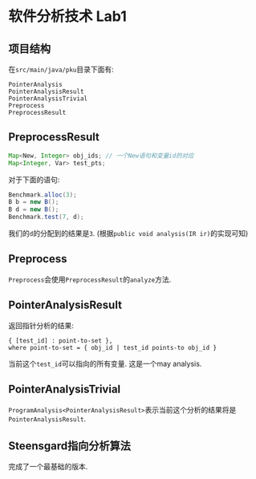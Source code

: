 # 软件分析技术 Lab1

## 项目结构

在`src/main/java/pku`目录下面有:
```text
PointerAnalysis
PointerAnalysisResult
PointerAnalysisTrivial
Preprocess
PreprocessResult
```
## PreprocessResult

```java
Map<New, Integer> obj_ids; // 一个New语句和变量id的对应
Map<Integer, Var> test_pts;
```

对于下面的语句:
```java
Benchmark.alloc(3);
B b = new B();
B d = new B();
Benchmark.test(7, d);
```

我们的`d`的分配到的结果是`3`. (根据`public void analysis(IR ir)`的实现可知)

## Preprocess

`Preprocess`会使用`PreprocessResult`的`analyze`方法.

## PointerAnalysisResult

返回指针分析的结果:
```text
{ [test_id] : point-to-set },
where point-to-set = { obj_id | test_id points-to obj_id }
```
当前这个`test_id`可以指向的所有变量. 这是一个may analysis.

## PointerAnalysisTrivial

`ProgramAnalysis<PointerAnalysisResult>`表示当前这个分析的结果将是`PointerAnalysisResult`.

## Steensgard指向分析算法

完成了一个最基础的版本.
